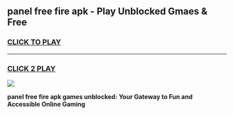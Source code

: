 
## panel free fire apk - Play Unblocked Gmaes & Free
<h3>
<a href="https://premium.freeplayer.one?title=panel_free_fire_apk&ref=20F">CLICK TO PLAY</a></h3>
<hr>

<h3>
<a href="https://premium.freeplayer.one?title=panel_free_fire_apk&ref=20F">CLICK 2 PLAY</a>
  
</h3>

<a href="https://premium.freeplayer.one?title=panel_free_fire_apk&ref=20F/"><img src="https://clearcache.store/games.png"></a>


**panel free fire apk games unblocked: Your Gateway to Fun and Accessible Online Gaming**
